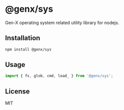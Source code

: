 # @genx/sys

Gen-X operating system related utility library for nodejs.

## Installation

```sh
npm install @genx/sys
```

## Usage

```js
import { fs, glob, cmd, load_ } from '@genx/sys';

```

## License

MIT
